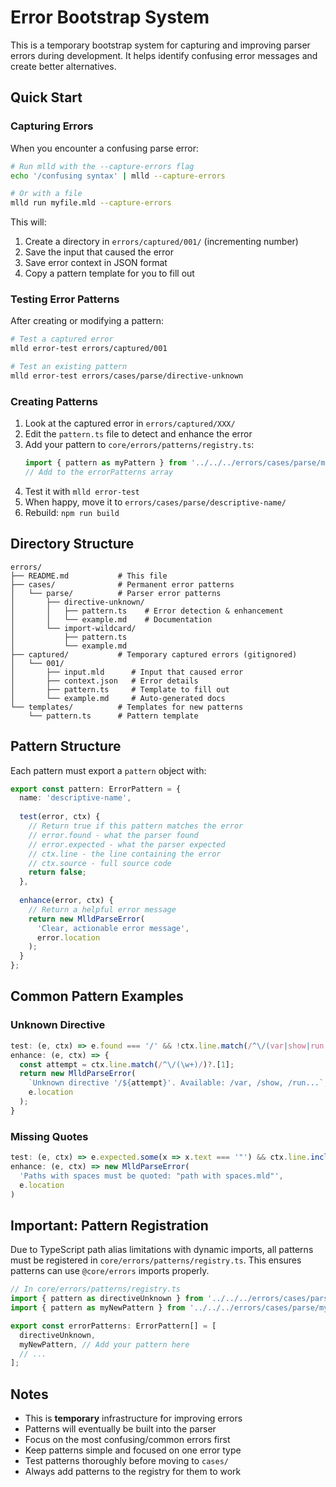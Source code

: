 # Error Bootstrap System

This is a temporary bootstrap system for capturing and improving parser errors during development. It helps identify confusing error messages and create better alternatives.

## Quick Start

### Capturing Errors

When you encounter a confusing parse error:

```bash
# Run mlld with the --capture-errors flag
echo '/confusing syntax' | mlld --capture-errors

# Or with a file
mlld run myfile.mld --capture-errors
```

This will:
1. Create a directory in `errors/captured/001/` (incrementing number)
2. Save the input that caused the error
3. Save error context in JSON format
4. Copy a pattern template for you to fill out

### Testing Error Patterns

After creating or modifying a pattern:

```bash
# Test a captured error
mlld error-test errors/captured/001

# Test an existing pattern
mlld error-test errors/cases/parse/directive-unknown
```

### Creating Patterns

1. Look at the captured error in `errors/captured/XXX/`
2. Edit the `pattern.ts` file to detect and enhance the error
3. Add your pattern to `core/errors/patterns/registry.ts`:
   ```typescript
   import { pattern as myPattern } from '../../../errors/cases/parse/my-pattern/pattern';
   // Add to the errorPatterns array
   ```
4. Test it with `mlld error-test`
5. When happy, move it to `errors/cases/parse/descriptive-name/`
6. Rebuild: `npm run build`

## Directory Structure

```
errors/
├── README.md           # This file
├── cases/              # Permanent error patterns
│   └── parse/          # Parser error patterns
│       ├── directive-unknown/
│       │   ├── pattern.ts    # Error detection & enhancement
│       │   └── example.md    # Documentation
│       └── import-wildcard/
│           ├── pattern.ts
│           └── example.md
├── captured/           # Temporary captured errors (gitignored)
│   └── 001/
│       ├── input.mld      # Input that caused error
│       ├── context.json   # Error details
│       ├── pattern.ts     # Template to fill out
│       └── example.md     # Auto-generated docs
└── templates/          # Templates for new patterns
    └── pattern.ts      # Pattern template
```

## Pattern Structure

Each pattern must export a `pattern` object with:

```typescript
export const pattern: ErrorPattern = {
  name: 'descriptive-name',
  
  test(error, ctx) {
    // Return true if this pattern matches the error
    // error.found - what the parser found
    // error.expected - what the parser expected
    // ctx.line - the line containing the error
    // ctx.source - full source code
    return false;
  },
  
  enhance(error, ctx) {
    // Return a helpful error message
    return new MlldParseError(
      'Clear, actionable error message',
      error.location
    );
  }
};
```

## Common Pattern Examples

### Unknown Directive
```typescript
test: (e, ctx) => e.found === '/' && !ctx.line.match(/^\/(var|show|run|...)/),
enhance: (e, ctx) => {
  const attempt = ctx.line.match(/^\/(\w+)/)?.[1];
  return new MlldParseError(
    `Unknown directive '/${attempt}'. Available: /var, /show, /run...`,
    e.location
  );
}
```

### Missing Quotes
```typescript
test: (e, ctx) => e.expected.some(x => x.text === '"') && ctx.line.includes(' '),
enhance: (e, ctx) => new MlldParseError(
  'Paths with spaces must be quoted: "path with spaces.mld"',
  e.location
)
```

## Important: Pattern Registration

Due to TypeScript path alias limitations with dynamic imports, all patterns must be registered in `core/errors/patterns/registry.ts`. This ensures patterns can use `@core/errors` imports properly.

```typescript
// In core/errors/patterns/registry.ts
import { pattern as directiveUnknown } from '../../../errors/cases/parse/directive-unknown/pattern';
import { pattern as myNewPattern } from '../../../errors/cases/parse/my-new-pattern/pattern';

export const errorPatterns: ErrorPattern[] = [
  directiveUnknown,
  myNewPattern, // Add your pattern here
  // ...
];
```

## Notes

- This is **temporary** infrastructure for improving errors
- Patterns will eventually be built into the parser
- Focus on the most confusing/common errors first
- Keep patterns simple and focused on one error type
- Test patterns thoroughly before moving to `cases/`
- Always add patterns to the registry for them to work